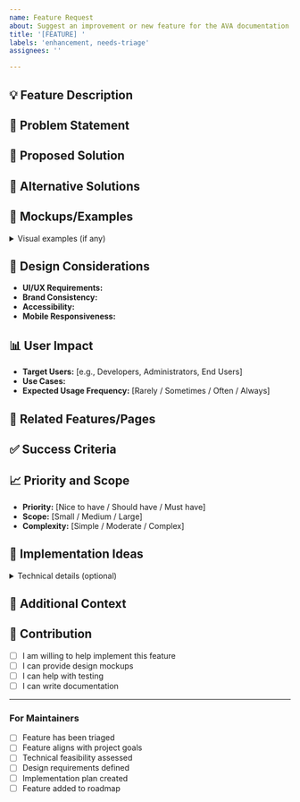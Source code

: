 ```yaml
---
name: Feature Request
about: Suggest an improvement or new feature for the AVA documentation
title: '[FEATURE] '
labels: 'enhancement, needs-triage'
assignees: ''

---
```


<!-- 
Thank you for your feature request! Your ideas help make AVA documentation better.
Please search existing issues before creating a new one to avoid duplicates.
-->

## 💡 Feature Description
<!-- Provide a clear and concise description of the feature you'd like -->

## 🎯 Problem Statement
<!-- What problem does this feature solve? Why is it needed? -->
<!-- Ex: "I'm always frustrated when..." -->

## 📐 Proposed Solution
<!-- Describe how you envision this feature working -->
<!-- Include any specific implementation details if you have them -->

## 🔄 Alternative Solutions
<!-- Have you considered any alternative solutions or workarounds? -->
<!-- What other ways could this problem be solved? -->

## 📸 Mockups/Examples
<!-- If applicable, add mockups, diagrams, or examples -->
<!-- You can paste images directly or drag and drop them here -->

<details>
<summary>Visual examples (if any)</summary>

<!-- Add mockups or examples here -->

</details>

## 🎨 Design Considerations
<!-- Any specific design requirements or preferences? -->
- **UI/UX Requirements:** 
- **Brand Consistency:** 
- **Accessibility:** 
- **Mobile Responsiveness:** 

## 📊 User Impact
<!-- Who would benefit from this feature? -->
- **Target Users:** [e.g., Developers, Administrators, End Users]
- **Use Cases:** 
- **Expected Usage Frequency:** [Rarely / Sometimes / Often / Always]

## 🔗 Related Features/Pages
<!-- Are there existing features or pages this would interact with? -->
<!-- Link to related documentation pages or features -->

## ✅ Success Criteria
<!-- How will we know this feature is successful? -->
<!-- What metrics or feedback would indicate success? -->

## 📈 Priority and Scope
<!-- Help us understand the importance and scope -->
- **Priority:** [Nice to have / Should have / Must have]
- **Scope:** [Small / Medium / Large]
- **Complexity:** [Simple / Moderate / Complex]

## 🚀 Implementation Ideas
<!-- If you have technical implementation ideas, share them here -->
<!-- This could include code snippets, architecture diagrams, etc. -->

<details>
<summary>Technical details (optional)</summary>

```javascript
// Add any code examples or technical details here
```

</details>

## 📝 Additional Context
<!-- Any other context, references, or information about the feature request -->
<!-- Links to similar features in other documentation sites -->
<!-- Research or data supporting this feature -->

## 🤝 Contribution
<!-- Are you willing to help implement this feature? -->
- [ ] I am willing to help implement this feature
- [ ] I can provide design mockups
- [ ] I can help with testing
- [ ] I can write documentation

---

### For Maintainers
<!-- Do not edit below this line -->
- [ ] Feature has been triaged
- [ ] Feature aligns with project goals
- [ ] Technical feasibility assessed
- [ ] Design requirements defined
- [ ] Implementation plan created
- [ ] Feature added to roadmap